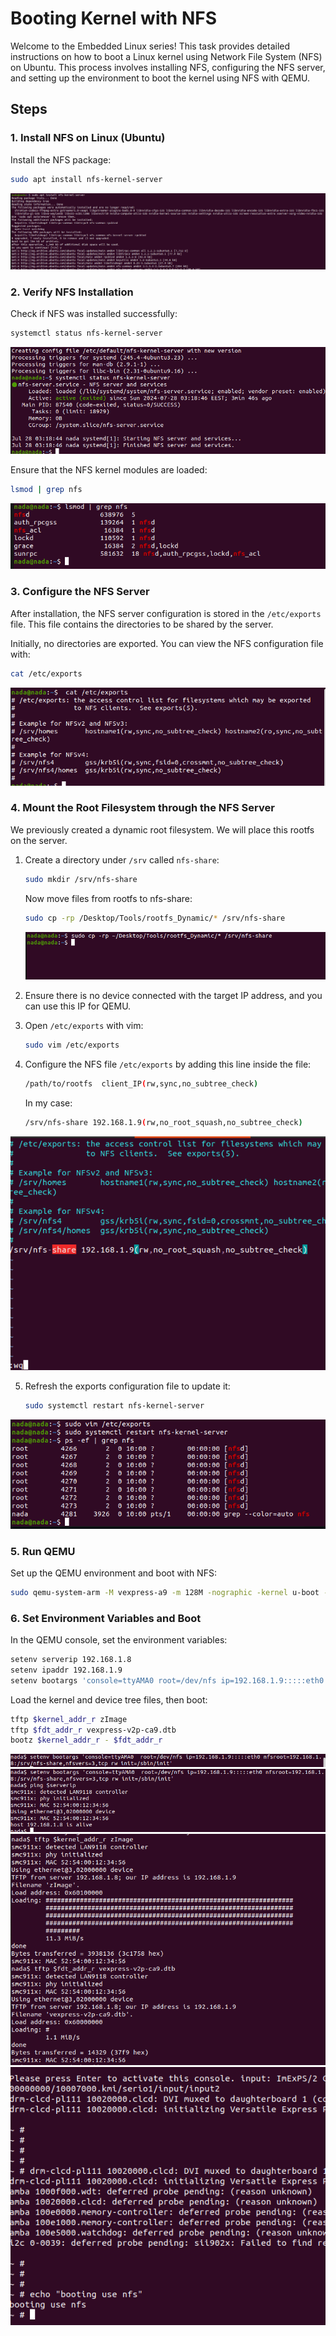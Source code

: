 # Booting Kernel with NFS

Welcome to the Embedded Linux series! This task provides detailed instructions on how to boot a Linux kernel using Network File System (NFS) on Ubuntu. This process involves installing NFS, configuring the NFS server, and setting up the environment to boot the kernel using NFS with QEMU.

## Steps

### 1. Install NFS on Linux (Ubuntu)

Install the NFS package:
```sh
sudo apt install nfs-kernel-server
```
![1](images/24.png)

### 2. Verify NFS Installation

Check if NFS was installed successfully:
```sh
systemctl status nfs-kernel-server
```
![1](images/25.png)

Ensure that the NFS kernel modules are loaded:
```sh
lsmod | grep nfs
```
![1](images/26.png)

### 3. Configure the NFS Server

After installation, the NFS server configuration is stored in the `/etc/exports` file. This file contains the directories to be shared by the server.

Initially, no directories are exported. You can view the NFS configuration file with:
```sh
cat /etc/exports
```
![1](images/42.png)

### 4. Mount the Root Filesystem through the NFS Server

We previously created a dynamic root filesystem. We will place this rootfs on the server.

1. Create a directory under `/srv` called `nfs-share`:
   ```sh
   sudo mkdir /srv/nfs-share
   ```
    Now move files from rootfs to nfs-share:
    ```sh
    sudo cp -rp /Desktop/Tools/rootfs_Dynamic/* /srv/nfs-share
    ```
    ![1](images/5.png)

2. Ensure there is no device connected with the target IP address, and you can use this IP for QEMU.

3. Open `/etc/exports` with vim:
   ```sh
   sudo vim /etc/exports
   ```

4. Configure the NFS file `/etc/exports` by adding this line inside the file:
   ```sh
   /path/to/rootfs  client_IP(rw,sync,no_subtree_check)
   ```
   In my case:
   ```sh
   /srv/nfs-share 192.168.1.9(rw,no_root_squash,no_subtree_check)
   ```
![1](images/43.png)


5. Refresh the exports configuration file to update it:
   ```sh
   sudo systemctl restart nfs-kernel-server
   ```
![1](images/44.png)


### 5. Run QEMU

Set up the QEMU environment and boot with NFS:
```sh
sudo qemu-system-arm -M vexpress-a9 -m 128M -nographic -kernel u-boot -sd /path/to/sd.img -net tap,script=./qemu_ifup -net nic
```

### 6. Set Environment Variables and Boot

In the QEMU console, set the environment variables:
```sh
setenv serverip 192.168.1.8
setenv ipaddr 192.168.1.9
setenv bootargs 'console=ttyAMA0 root=/dev/nfs ip=192.168.1.9:::::eth0 nfsroot=192.168.1.8:/srv/nfs-share,nfsvers=3,tcp rw init=/sbin/init'
```
Load the kernel and device tree files, then boot:
```sh
tftp $kernel_addr_r zImage
tftp $fdt_addr_r vexpress-v2p-ca9.dtb
bootz $kernel_addr_r - $fdt_addr_r
```
![1](images/46.png)
![1](images/48.png)
![1](images/49.png)
![1](images/2.png)

